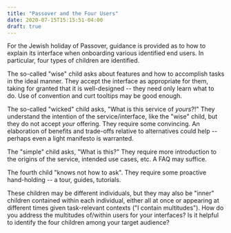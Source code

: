 ```yaml
---
title: "Passover and the Four Users"
date: 2020-07-15T15:15:51-04:00
draft: true
---
```


For the Jewish holiday of Passover, guidance is provided as to how to explain its interface
when onboarding various identified end users. In particular, four types of children are identified.

The so-called "wise" child asks about features and how to accomplish tasks in the ideal manner.
They accept the interface as appropriate for them, taking for granted that it is well-designed -- they
need only learn what to do. Use of convention and curt tooltips may be good enough.

The so-called "wicked" child asks, "What is this service of *yours*?!" They understand the intention
of the service/interface, like the "wise" child, but they do not accept *your* offering.
They require some convincing. An elaboration of benefits and trade-offs relative to alternatives could help
 -- perhaps even a light manifesto is warranted.

The "simple" child asks, "What is this?" They require more introduction to the origins of the service,
intended use cases, etc. A FAQ may suffice.

The fourth child "knows not how to ask". They require some proactive hand-holding -- a tour, guides, tutorials.

These children may be different individuals, but they may also be "inner" children contained within each individual,
either all at once or appearing at different times given task-relevant contexts ("I contain multitudes").
How do you address the multitudes of/within users for your interfaces? Is it helpful to identify the four
 children among your target audience? 